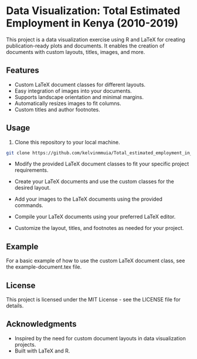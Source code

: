 # Data Visualization: Total Estimated Employment in Kenya (2010-2019)

This project is a data visualization exercise using R and LaTeX for creating publication-ready plots and documents. It enables the creation of documents with custom layouts, titles, images, and more.

## Features

- Custom LaTeX document classes for different layouts.
- Easy integration of images into your documents.
- Supports landscape orientation and minimal margins.
- Automatically resizes images to fit columns.
- Custom titles and author footnotes.

## Usage

1. Clone this repository to your local machine.

```bash
git clone https://github.com/kelvinmmuia/Total_estimated_employment_in_kenya_2010_2019.git
```

- Modify the provided LaTeX document classes to fit your specific project requirements.

- Create your LaTeX documents and use the custom classes for the desired layout.

- Add your images to the LaTeX documents using the provided commands.

- Compile your LaTeX documents using your preferred LaTeX editor.

- Customize the layout, titles, and footnotes as needed for your project.

## Example   
For a basic example of how to use the custom LaTeX document class, see the example-document.tex file.

## License  
This project is licensed under the MIT License - see the LICENSE file for details.

## Acknowledgments
- Inspired by the need for custom document layouts in data visualization projects.
- Built with LaTeX and R.    

